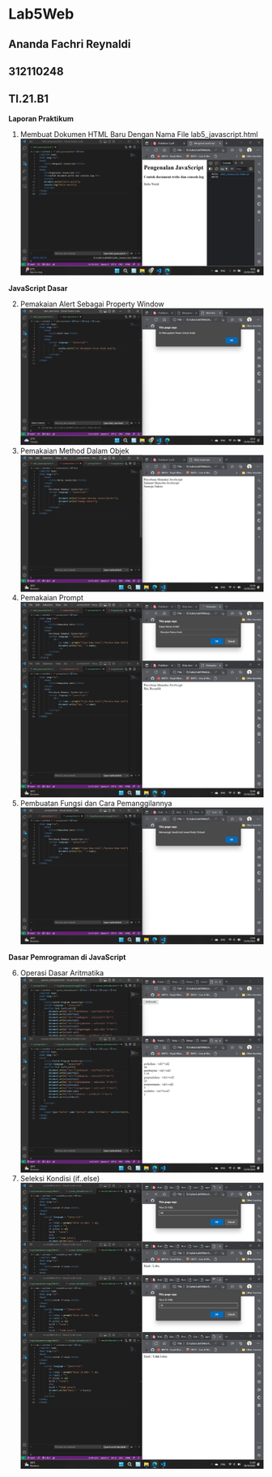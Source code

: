 # Lab5Web
## Ananda Fachri Reynaldi
## 312110248
## TI.21.B1

<b>Laporan Praktikum</b>

1. Membuat Dokumen HTML Baru Dengan Nama File lab5_javascript.html
![Step1](SS/SS1.png)

<b>JavaScript Dasar</b>

2. Pemakaian Alert Sebagai Property Window
![Step2](SS/SS2.png)
3. Pemakaian Method Dalam Objek
![Step3](SS/SS3.png)
4. Pemakaian Prompt
![Step4](SS/SS4.png)
5. Pembuatan Fungsi dan Cara Pemanggilannya
![Step5](SS/SS5.png)

<b>Dasar Pemrograman di JavaScript</b>

6. Operasi Dasar Aritmatika
![Step6](SS/SS6.png)
7. Seleksi Kondisi (if..else)
![Step7](SS/SS7.png)